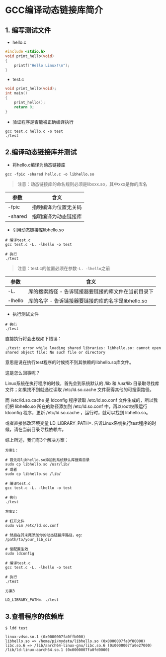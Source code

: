 # GCC编译动态链接库简介

## 1. 编写测试文件
* hello.c

```C
#include <stdio.h>
void print_hello(void)
{
    printf("Hello Linux!\n");
}

```

* test.c

```C
void print_hello(void);
int main()
{
    print_hello();
    return 0;
}

```

* 验证程序是否能被正确编译执行

```shell
gcc test.c hello.c -o test
./test
```

## 2.编译动态链接库并测试

* 将hello.c编译为动态链接库

```shell
gcc -fpic -shared hello.c -o libhello.so
```

> 注意：动态链接库的命名规则必须是libxxx.so，其中xxx是你的库名

|参数|含义|
|----|----|
|-fpic|指明编译为位置无关码|
|-shared|指明编译为动态链接库|


* 引用动态链接库libhello.so

```shell
# 编译test.c
gcc test.c -L. -lhello -o test

# 执行
./test
```
> 注意：test.c的位置必须在参数```-L. -lhello```之前

|参数|含义|
|----|----|
|-L.|库的搜索路径 - 告诉链接器要链接的库文件在当前目录下|
|-lhello|库的名字 - 告诉链接器要链接的库的名字是libhello.so|

* 执行测试文件

```shell
# 执行
./test
```

直接执行将会出现如下错误：

```shell
./test: error while loading shared libraries: libhello.so: cannot open shared object file: No such file or directory
```

意思是说在执行test程序的时候找不到其依赖的libhello.so库文件。

这是怎么回事呢？

Linux系统在执行程序的时候，首先会到系统默认的 /lib 和 /usr/lib 目录取寻找库文件；如果找不到就通过读取 /etc/ld.so.cache 文件获得其他的可搜索路径。

而 /etc/ld.so.cache 是 ldconfig 程序读取 /etc/ld.so.conf 文件生成的，所以我们把 libhello.so 所在的路径添加到 /etc/ld.so.conf 中，再以root权限运行 ldconfig 程序，更新 /etc/ld.so.cache ，运行时，就可以找到 libhello.so。

或者直接修改环境变量 LD_LIBRARY_PATH=. 告诉Linux系统执行test程序的时候，请在当前目录寻找依赖库。

综上所述，我们有3个解决方案：

```方案1：```

```shell
# 首先将libhello.so添加到系统默认库搜索目录
sudo cp libhello.so /usr/lib/
# 或者
sudo cp libhello.so /lib/

# 编译test.c
gcc test.c -L. -lhello -o test

# 执行
./test
```

```方案2：```

```shell
# 打开文件
sudo vim /etc/ld.so.conf

# 然后在其末尾添加你的动态链接库路径，eg:
/path/to/your_lib_dir

# 使配置生效
sudo ldconfig

# 编译test.c
gcc test.c -L. -lhello -o test

# 执行
./test
```


```方案3```

```shell
LD_LIBRARY_PATH=. ./test
```



## 3.查看程序的依赖库

```shell
$ ldd test

linux-vdso.so.1 (0x0000007fa0ffb000)
libhello.so => /home/pi/mydata/libhello.so (0x0000007fa0f80000)
libc.so.6 => /lib/aarch64-linux-gnu/libc.so.6 (0x0000007fa0e27000)
/lib/ld-linux-aarch64.so.1 (0x0000007fa0fd0000)


```

